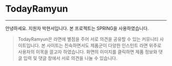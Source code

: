 # TodayRamyun
------------
안녕하세요. 지원자 박현서입니다. 본 프로젝트는 SPRING을 사용하였습니다.

>TodayRamyun은 라면에 별점을 주어 서로 의견을 공유할 수 있는 커뮤니티 사이트입니다. 본 사이트는 친숙하면서도 제품군이 다양한 인스턴트 라면 위주로 사용자의 이목을 끌고자 하였습니다.
>화면의 이미지를 클릭하면 제품 정보와 댓글 입력 및 댓글 창에서 서로 의견을 나눌 수 있습니다. 
